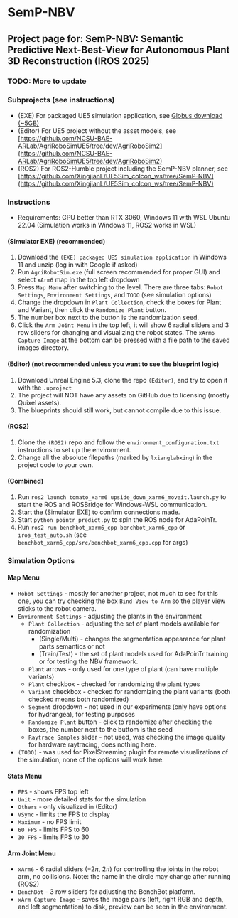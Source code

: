 # SemP-NBV

## Project page for: SemP-NBV: Semantic Predictive Next-Best-View for Autonomous Plant 3D Reconstruction (IROS 2025)

### TODO: More to update

### Subprojects (see instructions)
* (EXE) For packaged UE5 simulation application, see [Globus download (~5GB)](https://app.globus.org/file-manager?origin_id=a8e2b46a-9f68-4752-ba44-812d5f310faa&origin_path=%2F)
* (Editor) For UE5 project without the asset models, see [https://github.com/NCSU-BAE-ARLab/AgriRoboSimUE5/tree/dev/AgriRoboSim2](https://github.com/NCSU-BAE-ARLab/AgriRoboSimUE5/tree/dev/AgriRoboSim2)
* (ROS2) For ROS2-Humble project including the SemP-NBV planner, see [https://github.com/XingjianL/UE5Sim_colcon_ws/tree/SemP-NBV](https://github.com/XingjianL/UE5Sim_colcon_ws/tree/SemP-NBV)

### Instructions
* Requirements: GPU better than RTX 3060, Windows 11 with WSL Ubuntu 22.04 (Simulation works in Windows 11, ROS2 works in WSL)
#### (Simulator EXE) (recommended)
1. Download the `(EXE) packaged UE5 simulation application` in Windows 11 and unzip (log in with Google if asked)
2. Run `AgriRobotSim.exe` (full screen recommended for proper GUI) and select `xArm6` map in the top left dropdown
3. Press `Map Menu` after switching to the level. There are three tabs: `Robot Settings`, `Environment Settings`, and `TODO` (see simulation options)
4. Change the dropdown in `Plant Collection`, check the boxes for Plant and Variant, then click the `Randomize Plant` button.
5. The number box next to the button is the randomization seed.
6. Click the `Arm Joint Menu` in the top left, it will show 6 radial sliders and 3 row sliders for changing and visualizing the robot states. The `xArm6 Capture Image` at the bottom can be pressed with a file path to the saved images directory.
#### (Editor) (not recommended unless you want to see the blueprint logic)
1. Download Unreal Engine 5.3, clone the repo `(Editor)`, and try to open it with the `.uproject`
2. The project will NOT have any assets on GitHub due to licensing (mostly Quixel assets).
3. The blueprints should still work, but cannot compile due to this issue.
#### (ROS2) 
1. Clone the `(ROS2)` repo and follow the `environment_configuration.txt` instructions to set up the environment.
2. Change all the absolute filepaths (marked by `lxianglabxing`) in the project code to your own.
#### (Combined)
1. Run `ros2 launch tomato_xarm6 upside_down_xarm6_moveit.launch.py` to start the ROS and ROSBridge for Windows-WSL communication.
2. Start the (Simulator EXE) to confirm connections made.
3. Start `python pointr_predict.py` to spin the ROS node for AdaPoinTr.
4. Run `ros2 run benchbot_xarm6_cpp benchbot_xarm6_cpp` or `iros_test_auto.sh` (see `benchbot_xarm6_cpp/src/benchbot_xarm6_cpp.cpp` for args)

### Simulation Options
#### Map Menu
* `Robot Settings` - mostly for another project, not much to see for this one, you can try checking the box `Bind View to Arm` so the player view sticks to the robot camera.
* `Environment Settings` - adjusting the plants in the environment
    * `Plant Collection` - adjusting the set of plant models available for randomization
        * (Single/Multi) - changes the segmentation appearance for plant parts semantics or not
        * (Train/Test) - the set of plant models used for AdaPoinTr training or for testing the NBV framework.
    * `Plant` arrows - only used for one type of plant (can have multiple variants)
    * `Plant` checkbox - checked for randomizing the plant types
    * `Variant` checkbox - checked for randomizing the plant variants (both checked means both randomized)
    * `Segment` dropdown - not used in our experiments (only have options for hydrangea), for testing purposes
    * `Randomize Plant` button - click to randomize after checking the boxes, the number next to the buttom is the seed
    * `Raytrace Samples` slider - not used, was checking the image quality for hardware raytracing, does nothing here.
* `(TODO)` - was used for PixelStreaming plugin for remote visualizations of the simulation, none of the options will work here.
#### Stats Menu
* `FPS` - shows FPS top left
* `Unit` - more detailed stats for the simulation
* `Others` - only visualized in (Editor)
* `VSync` - limits the FPS to display
* `Maximum` - no FPS limit
* `60 FPS` - limits FPS to 60
* `30 FPS` - limits FPS to 30
#### Arm Joint Menu
* `xArm6` - 6 radial sliders ($-2 \pi$, $2\pi$) for controlling the joints in the robot arm, no collisions. Note: the name in the circle may change after running (ROS2)
* `BenchBot` - 3 row sliders for adjusting the BenchBot platform.
* `xArm Capture Image` - saves the image pairs (left, right RGB and depth, and left segmentation) to disk, preview can be seen in the environment.
